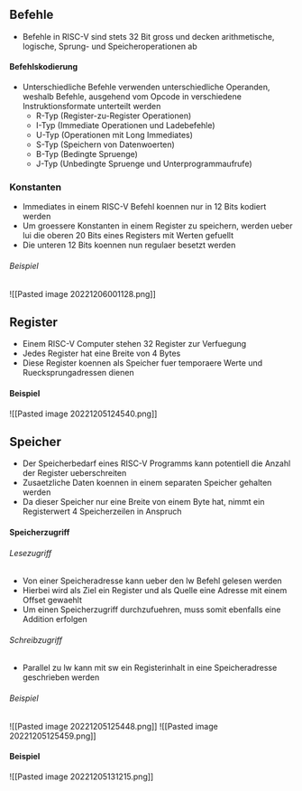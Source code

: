 ## Befehle
- Befehle in RISC-V sind stets 32 Bit gross und decken arithmetische, logische, Sprung- und Speicheroperationen ab
#### Befehlskodierung
- Unterschiedliche Befehle verwenden unterschiedliche Operanden, weshalb Befehle, ausgehend vom Opcode in verschiedene Instruktionsformate unterteilt werden
	- R-Typ (Register-zu-Register Operationen)
	- I-Typ (Immediate Operationen und Ladebefehle)
	- U-Typ (Operationen mit Long Immediates)
	- S-Typ (Speichern von Datenwoerten)
	- B-Typ (Bedingte Spruenge)
	- J-Typ (Unbedingte Spruenge und Unterprogrammaufrufe)
### Konstanten
- Immediates in einem RISC-V Befehl koennen nur in 12 Bits kodiert werden
- Um groessere Konstanten in einem Register zu speichern, werden ueber lui die oberen 20 Bits eines Registers mit Werten gefuellt
- Die unteren 12 Bits koennen nun regulaer besetzt werden
###### Beispiel
![[Pasted image 20221206001128.png]]
## Register
- Einem RISC-V Computer stehen 32 Register zur Verfuegung
- Jedes Register hat eine Breite von 4 Bytes
- Diese Register koennen als Speicher fuer temporaere Werte und Ruecksprungadressen dienen
#### Beispiel
![[Pasted image 20221205124540.png]]
## Speicher
- Der Speicherbedarf eines RISC-V Programms kann potentiell die Anzahl der Register ueberschreiten
- Zusaetzliche Daten koennen in einem separaten Speicher gehalten werden
- Da dieser Speicher nur eine Breite von einem Byte hat, nimmt ein Registerwert 4 Speicherzeilen in Anspruch
#### Speicherzugriff
###### Lesezugriff
- Von einer Speicheradresse kann ueber den lw Befehl gelesen werden
- Hierbei wird als Ziel ein Register und als Quelle eine Adresse mit einem Offset gewaehlt
- Um einen Speicherzugriff durchzufuehren, muss somit ebenfalls eine Addition erfolgen
###### Schreibzugriff
- Parallel zu lw kann mit sw ein Registerinhalt in eine Speicheradresse geschrieben werden
###### Beispiel
![[Pasted image 20221205125448.png]]
![[Pasted image 20221205125459.png]] 
#### Beispiel
![[Pasted image 20221205131215.png]]
